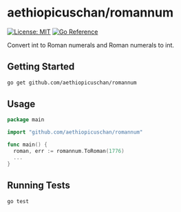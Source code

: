 # aethiopicuschan/romannum

[![License: MIT](https://img.shields.io/badge/License-MIT-brightgreen?style=flat-square)](/LICENSE)
[![Go Reference](https://pkg.go.dev/badge/github.com/aethiopicuschan/romannum.svg)](https://pkg.go.dev/github.com/aethiopicuschan/romannum)

Convert int to Roman numerals and Roman numerals to int.

## Getting Started

```sh
go get github.com/aethiopicuschan/romannum
```

## Usage

```go
package main

import "github.com/aethiopicuschan/romannum"

func main() {
  roman, err := romannum.ToRoman(1776)
  ...
}
```

## Running Tests

```sh
go test
```

